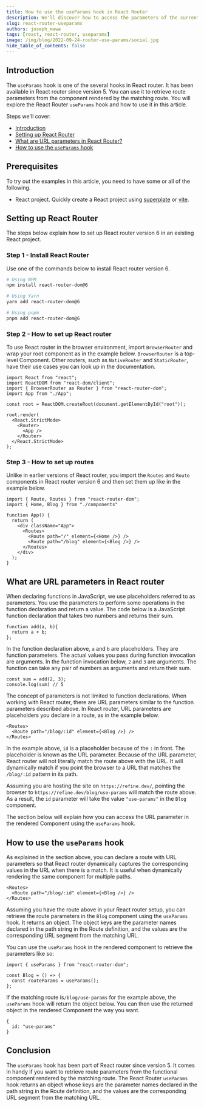 ```yaml
---
title: How to use the useParams hook in React Router
description: We'll discover how to access the parameters of the current route with the useParams hook in React Router.
slug: react-router-useparams
authors: joseph_mawa
tags: [react, react-router, useparams]
image: /img/blog/2022-09-24-router-use-params/social.jpg
hide_table_of_contents: false
---
```





## Introduction

The `useParams` hook is one of the several hooks in React router. It has been available in React router since version 5. You can use it to retrieve route parameters from the component rendered by the matching route. You will explore the React Router `useParams` hook and how to use it in this article.

Steps we'll cover:
- [Introduction](#introduction)  
- [Setting up React Router](#setting-up-react-router)
- [What are URL parameters in React Router?](#what-are-url-parameters-in-react-router)
- [How to use the  `useParams` hook](#how-to-use-the-useparams-hook)


## Prerequisites

To try out the examples in this article, you need to have some or all of the following.

- React project. Quickly create a React project using [superplate](https://github.com/pankod/superplate) or [vite](https://vitejs.dev/).

## Setting up React Router

The steps below explain how to set up React router version 6 in an existing React project.

### Step 1 - Install React Router

Use one of the commands below to install React router version 6.

```sh
# Using NPM
npm install react-router-dom@6

# Using Yarn
yarn add react-router-dom@6

# Using pnpm
pnpm add react-router-dom@6
````

### Step 2 - How to set up React router

To use React router in the browser environment, import `BrowserRouter` and wrap your root component as in the example below. `BrowserRouter` is a top-level Component. Other routers, such as `NativeRouter` and `StaticRouter`, have their use cases you can look up in the documentation.

```tsx
import React from "react";
import ReactDOM from "react-dom/client";
import { BrowserRouter as Router } from "react-router-dom";
import App from "./App";

const root = ReactDOM.createRoot(document.getElementById("root"));

root.render(
  <React.StrictMode>
    <Router>
      <App />
    </Router>
  </React.StrictMode>
);
```

### Step 3 - How to set up routes

Unlike in earlier versions of React router, you import the `Routes` and `Route` components in React router version 6 and then set them up like in the example below.

```tsx
import { Route, Routes } from "react-router-dom";
import { Home, Blog } from "./components"

function App() {
  return (
    <div className="App">
      <Routes>
        <Route path="/" element={<Home />} />
        <Route path="/blog" element={<Blog />} />
      </Routes>
    </div>
  );
}
```

## What are URL parameters in React router

When declaring functions in JavaScript, we use placeholders referred to as parameters. You use the parameters to perform some operations in the function declaration and return a value. The code below is a JavaScript function declaration that takes two numbers and returns their sum.

```tsx
function add(a, b){
  return a + b;
};
```

In the function declaration above, `a` and `b` are placeholders. They are function parameters. The actual values you pass during function invocation are arguments. In the function invocation below, `2` and `3` are arguments. The function can take any pair of numbers as arguments and return their sum.

```tsx
const sum = add(2, 3);
console.log(sum) // 5
```

The concept of parameters is not limited to function declarations. When working with React router, there are URL parameters similar to the function parameters described above. In React router, URL parameters are placeholders you declare in a route, as in the example below.

```tsx
<Routes>
  <Route path="/blog/:id" element={<Blog />} /> 
</Routes>
```

In the example above, `id` is a placeholder because of the `:` in front. The placeholder is known as the URL parameter. Because of the URL parameter, React router will not literally match the route above with the URL. It will dynamically match if you point the browser to a URL that matches the `/blog/:id` pattern in its path.

Assuming you are hosting the site on `https://refine.dev/`, pointing the browser to `https://refine.dev/blog/use-params` will match the route above. As a result, the `id` parameter will take the value `"use-params"` in the `Blog` component. 

The section below will explain how you can access the URL parameter in the rendered Component using the `useParams` hook.

## How to use the  `useParams` hook

As explained in the section above, you can declare a route with URL parameters so that React router dynamically captures the corresponding values in the URL when there is a match. It is useful when dynamically rendering the same component for multiple paths.

```tsx
<Routes>
  <Route path="/blog/:id" element={<Blog />} /> 
</Routes>
```

Assuming you have the route above in your React router setup, you can retrieve the route parameters in the `Blog` component using the `useParams` hook. It returns an object. The object keys are the parameter names declared in the path string in the Route definition, and the values are the corresponding URL segment from the matching URL.

You can use the `useParams` hook in the rendered component to retrieve the parameters like so:

```tsx
import { useParams } from "react-router-dom";

const Blog = () => {
  const routeParams = useParams();
};
```

If the matching route is`/blog/use-params` for the example above, the `useParams` hook will return the object below. You can then use the returned object in the rendered Component the way you want.

```tsx
{
  id: "use-params"
}
```

## Conclusion

The `useParams` hook has been part of React router since version 5. It comes in handy if you want to retrieve route parameters from the functional component rendered by the matching route. The React Router `useParams` hook returns an object whose keys are the parameter names declared in the path string in the Route definition, and the values are the corresponding URL segment from the matching URL.
